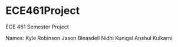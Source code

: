 # ECE461Project
ECE 461 Semester Project

Names:
Kyle Robinson
Jason Bleasdell
Nidhi Kunigal
Anshul Kulkarni 
